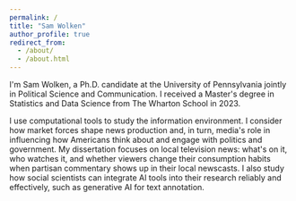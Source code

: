 ```yaml
---
permalink: /
title: "Sam Wolken"
author_profile: true
redirect_from: 
  - /about/
  - /about.html
---
```


I'm Sam Wolken, a Ph.D. candidate at the University of Pennsylvania jointly in Political Science and Communication. I received a Master's degree in Statistics and Data Science from The Wharton School in 2023. 

I use computational tools to study the information environment. I consider how market forces shape news production and, in turn, media's role in influencing how Americans think about and engage with politics and government. My dissertation focuses on local television news: what's on it, who watches it, and whether viewers change their consumption habits when partisan commentary shows up in their local newscasts. I also study how social scientists can integrate AI tools into their research reliably and effectively, such as generative AI for text annotation.   
